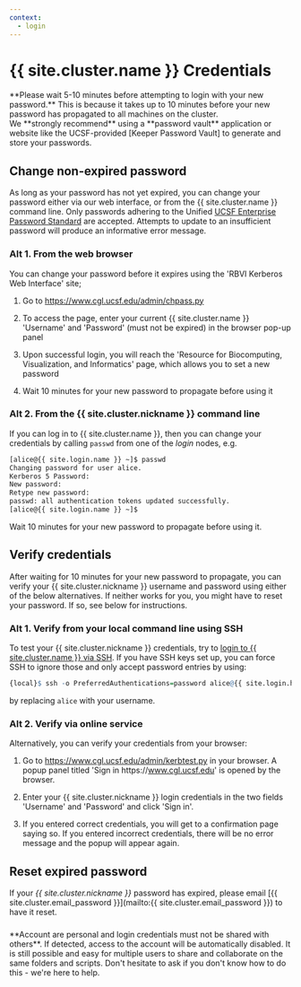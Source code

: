 ```yaml
---
context:
  - login
---
```



<!-- markdownlint-disable-file MD034 -->

# {{ site.cluster.name }} Credentials


<div class="alert alert-warning" role="alert" markdown="1">
**Please wait 5-10 minutes before attempting to login with your new password.**  This is because it takes up to 10 minutes before your new password has propagated to all machines on the cluster.
</div>

<div class="alert alert-info" role="alert" markdown="1">
We **strongly recommend** using a **password vault** application or website like the UCSF-provided [Keeper Password Vault] to generate and store your passwords.
</div>


## Change non-expired password

As long as your password has not yet expired, you can change your password either via our web interface, or from the {{ site.cluster.name }} command line.  Only passwords adhering to the Unified [UCSF Enterprise Password Standard] are accepted.  Attempts to update to an insufficient password will produce an informative error message.



### Alt 1. From the web browser

You can change your password before it expires using the 'RBVI Kerberos Web Interface' site;

1. Go to <https://www.cgl.ucsf.edu/admin/chpass.py>

2. To access the page, enter your current {{ site.cluster.name }}
   'Username' and 'Password' (must not be expired) in the browser
   pop-up panel

3. Upon successful login, you will reach the 'Resource for
   Biocomputing, Visualization, and Informatics' page, which allows
   you to set a new password

4. Wait 10 minutes for your new password to propagate before using it

### Alt 2. From the {{ site.cluster.nickname }} command line

If you can log in to {{ site.cluster.name }}, then you can change your credentials by calling `passwd` from one of the _login_ nodes, e.g.

```sh
[alice@{{ site.login.name }} ~]$ passwd
Changing password for user alice.
Kerberos 5 Password: 
New password: 
Retype new password: 
passwd: all authentication tokens updated successfully.
[alice@{{ site.login.name }} ~]$ 
```
Wait 10 minutes for your new password to propagate before using it.

## Verify credentials

After waiting for 10 minutes for your new password to propagate, you can verify your {{ site.cluster.nickname }} username and password using either of the below alternatives.  If neither works for you, you might have to reset your password.  If so, see below for instructions.


### Alt 1. Verify from your local command line using SSH

To test your {{ site.cluster.nickname }} credentials, try to [login to {{ site.cluster.name }} via SSH](/hpc/get-started/access-cluster.html).  If you have SSH keys set up, you can force SSH to ignore those and only accept password entries by using:

```r
{local}$ ssh -o PreferredAuthentications=password alice@{{ site.login.hostname }}
```

by replacing `alice` with your username.



### Alt 2. Verify via online service

Alternatively, you can verify your credentials from your browser:

1. Go to <https://www.cgl.ucsf.edu/admin/kerbtest.py> in your browser.  A popup panel titled 'Sign in https<span>://www.cgl.ucsf.edu</span>' is opened by the browser.

2. Enter your {{ site.cluster.nickname }} login credentials in the two fields 'Username' and 'Password' and click 'Sign in'.

3. If you entered correct credentials, you will get to a confirmation page saying so.  If you entered incorrect credentials, there will be no error message and the popup will appear again.


## Reset expired password

If your _{{ site.cluster.nickname }}_ password has expired, please email [{{ site.cluster.email_password }}](mailto:{{ site.cluster.email_password }}) to have it reset.

<div class="alert alert-danger" role="alert" style="margin-top: 3ex" markdown="1">
**Account are personal and login credentials must not be shared with others**. If detected, access to the account will be automatically disabled.  It is still possible and easy for multiple users to share and collaborate on the same folders and scripts.  Don't hesitate to ask if you don't know how to do this - we're here to help.
</div>

[Keeper Password Vault]: https://it.ucsf.edu/service/keeper-password-vault
[RBVI Kerberos web interface]: https://www.cgl.ucsf.edu/admin/chpass.py
[UCSF Enterprise Password Standard]: https://wiki.library.ucsf.edu/pages/viewpage.action?spaceKey=ITSI&title=Unified+UCSF+Enterprise+Password+Standard
